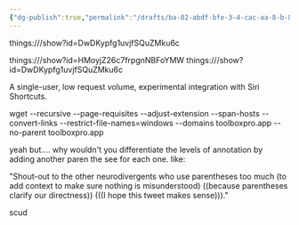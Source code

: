 ```yaml
---
{"dg-publish":true,"permalink":"/drafts/ba-02-abdf-bfe-3-4-cac-aa-8-b-8-dc-7-a1-f00295/","dgHomeLink":true,"dgPassFrontmatter":false}
---
```


things:///show?id=DwDKypfg1uvjfSQuZMku6c

things:///show?id=HMoyjZ26c7frpgnNBFoYMW
things:///show?id=DwDKypfg1uvjfSQuZMku6c

A single-user, low request volume, experimental integration with Siri Shortcuts.

wget --recursive --page-requisites --adjust-extension --span-hosts --convert-links --restrict-file-names=windows --domains toolboxpro.app --no-parent toolboxpro.app

yeah but.... why wouldn't you differentiate the levels of annotation by adding another paren the see for each one. like:

"Shout-out to the other neurodivergents who use parentheses too much (to add context to make sure nothing is misunderstood) ((because parentheses clarify our directness)) (((I hope this tweet makes sense)))."

scud